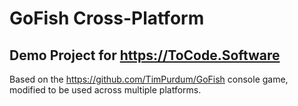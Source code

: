 # GoFish Cross-Platform

## Demo Project for https://ToCode.Software

Based on the https://github.com/TimPurdum/GoFish console game, modified to be used across multiple platforms.
